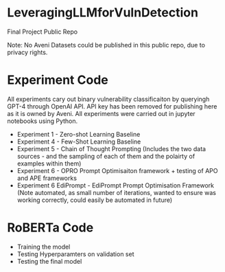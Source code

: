 # LeveragingLLMforVulnDetection
Final Project Public Repo

Note: No Aveni Datasets could be published in this public repo, due to privacy rights.

# Experiment Code

All experiments cary out binary vulnerability classificaiton by queryingh GPT-4 through OpenAI API. API key has been removed for publishing here as it is owned by Aveni.
All experiments were carried out in jupyter notebooks using Python.

* Experiment 1 - Zero-shot Learning Baseline
* Experiment 4 - Few-Shot Learning Baseline
* Experiment 5 - Chain of Thought Prompting (Includes the two data sources - and the sampling of each of them and the polairty of examples within them)
* Experiment 6 - OPRO Prompt Optimisaiton framework + testing of APO and APE frameworks
* Experiment 6 EdiPrompt - EdiPrompt Prompt Optimisation Framework (Note automated, as small number of iterations, wanted to ensure was working correctly, could easily be automated in future)

# RoBERTa Code
* Training the model
* Testing Hyperparamters on validation set
* Testing the final model

